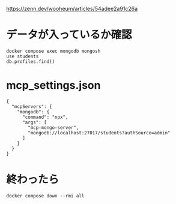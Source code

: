https://zenn.dev/wooheum/articles/54adee2a91c26a

# データが入っているか確認
```
docker compose exec mongodb mongosh
use students
db.profiles.find()
```

# mcp_settings.json
```
{
  "mcpServers": {
    "mongodb": {
      "command": "npx",
      "args": [
        "mcp-mongo-server",
        "mongodb://localhost:27017/students?authSource=admin"
      ]
    }
  }
}
```

# 終わったら
```
docker compose down --rmi all
```
